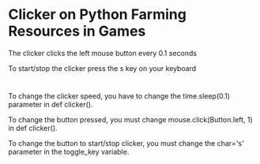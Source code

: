 # Clicker on Python Farming Resources in Games

The clicker clicks the left mouse button every 0.1 seconds

To start/stop the clicker press the s key on your keyboard

# 

To change the clicker speed, you have to change the time.sleep(0.1) parameter in def clicker().

To change the button pressed, you must change mouse.click(Button.left, 1) in def clicker().

To change the button to start/stop clicker, you must change the char='s' parameter in the toggle_key variable.